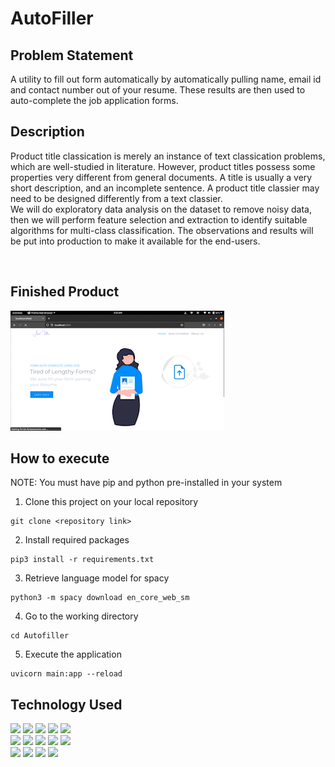 # AutoFiller

## Problem Statement

A utility to fill out form automatically by automatically pulling name, email id and contact number out of your resume.
These results are then used to auto-complete the job application forms.

## Description

Product title classication is merely an instance of text classication problems, which are well-studied
in literature. However, product titles possess some properties very different from general
documents. A title is usually a very short description, and an incomplete sentence. A product title
classier may need to be designed differently from a text classier. 
<br>
We will do exploratory data analysis on the dataset to remove noisy data, then we will perform
feature selection and extraction to identify suitable algorithms for multi-class classification. The
observations and results will be put into production to make it available for the end-users.

<br>

## Finished Product

![Finished Website](https://github.com/mustafabawany/AutoFiller/blob/main/AutoFiller_ProjectDemo.gif) 

## How to execute
NOTE: You must have pip and python pre-installed in your system
<br>
1. Clone this project on your local repository
```
git clone <repository link>
```
2. Install required packages
```
pip3 install -r requirements.txt
```
3. Retrieve language model for spacy
```
python3 -m spacy download en_core_web_sm
```
4. Go to the working directory
```
cd Autofiller
```
5. Execute the application
```
uvicorn main:app --reload
```

## Technology Used

<div>
  <img name = "Python" src = "https://img.shields.io/badge/python%20-%2314354C.svg?&style=for-the-badge&logo=python&logoColor=white">
  <img name = "FastAPI" src = "https://img.shields.io/badge/FastAPI-FastAPI?style=for-the-badge&logo=fastapi&color=18191a">
  <img name = "JavaScript" src = "https://img.shields.io/badge/javascript%20-%23323330.svg?&style=for-the-badge&logo=javascript&logoColor=%23F7DF1E"> 
  <img name = "Jupyter" src = "https://img.shields.io/badge/Jupyter%20-%23F37626.svg?&style=for-the-badge&logo=Jupyter&logoColor=white">
  <img name = "Numpy" src = "https://img.shields.io/badge/numpy%20-%23013243.svg?&style=for-the-badge&logo=numpy&logoColor=white">
  <br>
  <img name = "HTML" src = "https://img.shields.io/badge/html5%20-%23E34F26.svg?&style=for-the-badge&logo=html5&logoColor=white">
  <img name = "CSS" src = "https://img.shields.io/badge/css3%20-%231572B6.svg?&style=for-the-badge&logo=css3&logoColor=white">
  <img name = "Bootstrap" src = "https://img.shields.io/badge/bootstrap%20-%23563D7C.svg?&style=for-the-badge&logo=bootstrap&logoColor=white">
  <img name = "Docker" src = "https://img.shields.io/badge/Docker-Docker?style=for-the-badge&logo=docker&color=18191a">
  <img name = "OpenCV" src = "https://img.shields.io/badge/OpenCV-OpenCV?style=for-the-badge&logo=opencv&logoColor=fff&color=5C3EE8">
  <br>
  <img name = "Jinja" src = "https://img.shields.io/badge/jinja-white.svg?style=for-the-badge&logo=jinja&logoColor=black">
  <img name = "Postman" src = "https://img.shields.io/badge/Postman-FF6C37?style=for-the-badge&logo=postman&logoColor=white">
  <img name = "BitBucket" src = "https://img.shields.io/badge/bitbucket-%230047B3.svg?style=for-the-badge&logo=bitbucket&logoColor=white">
  <img name = "Firebase" src = "https://img.shields.io/badge/firebase-%23039BE5.svg?style=for-the-badge&logo=firebase">
</div>
